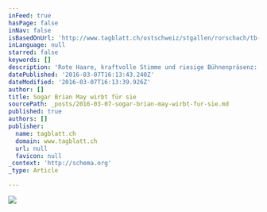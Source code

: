 ```yaml
---
inFeed: true
hasPage: false
inNav: false
isBasedOnUrl: 'http://www.tagblatt.ch/ostschweiz/stgallen/rorschach/tb-ot08/Sogar-Brian-May-wirbt-fuer-sie;art2889,3737385'
inLanguage: null
starred: false
keywords: []
description: 'Rote Haare, kraftvolle Stimme und riesige Bühnenpräsenz: Das sind die Markenzeichen von Brigitte Oelke. Sie ist auf der Musicalbühne zu Hause und kann dank ihrer Paraderolle als Killer Queen ihre einstigen Idole zu ihren Fans zählen.'
datePublished: '2016-03-07T16:13:43.240Z'
dateModified: '2016-03-07T16:13:39.926Z'
author: []
title: Sogar Brian May wirbt für sie
sourcePath: _posts/2016-03-07-sogar-brian-may-wirbt-fur-sie.md
published: true
authors: []
publisher:
  name: tagblatt.ch
  domain: www.tagblatt.ch
  url: null
  favicon: null
_context: 'http://schema.org'
_type: Article

---
```

![](https://s3-us-west-2.amazonaws.com/the-grid-img/p/1f7041989cebefc6117ef8586317770ddaa9ee0e.jpg)